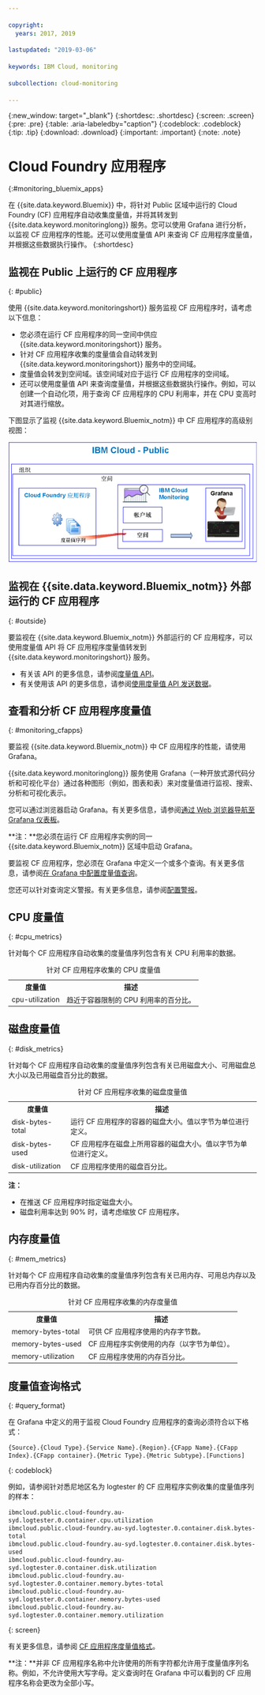 ```yaml
---

copyright:
  years: 2017, 2019

lastupdated: "2019-03-06"

keywords: IBM Cloud, monitoring

subcollection: cloud-monitoring

---
```


{:new_window: target="_blank"}
{:shortdesc: .shortdesc}
{:screen: .screen}
{:pre: .pre}
{:table: .aria-labeledby="caption"}
{:codeblock: .codeblock}
{:tip: .tip}
{:download: .download}
{:important: .important}
{:note: .note}


# Cloud Foundry 应用程序
 {:#monitoring_bluemix_apps}

在 {{site.data.keyword.Bluemix}} 中，将针对 Public 区域中运行的 Cloud Foundry (CF) 应用程序自动收集度量值，并将其转发到 {{site.data.keyword.monitoringlong}} 服务。您可以使用 Grafana 进行分析，以监视 CF 应用程序的性能。还可以使用度量值 API 来查询 CF 应用程序度量值，并根据这些数据执行操作。
{:shortdesc}


## 监视在 Public 上运行的 CF 应用程序
{: #public}


使用 {{site.data.keyword.monitoringshort}} 服务监视 CF 应用程序时，请考虑以下信息：

* 您必须在运行 CF 应用程序的同一空间中供应 {{site.data.keyword.monitoringshort}} 服务。
* 针对 CF 应用程序收集的度量值会自动转发到 {{site.data.keyword.monitoringshort}} 服务中的空间域。 
* 度量值会转发到空间域。该空间域对应于运行 CF 应用程序的空间域。 
* 还可以使用度量值 API 来查询度量值，并根据这些数据执行操作。例如，可以创建一个自动化项，用于查询 CF 应用程序的 CPU 利用率，并在 CPU 变高时对其进行缩放。

下图显示了监视 {{site.data.keyword.Bluemix_notm}} 中 CF 应用程序的高级别视图：

![监视 {{site.data.keyword.Bluemix_notm}} 中 CF 应用程序的高级别视图](images/cfapp_metrics_ov.png "监视 {{site.data.keyword.Bluemix_notm}} 中 CF 应用程序的高级别视图")

## 监视在 {{site.data.keyword.Bluemix_notm}} 外部运行的 CF 应用程序
{: #outside}

要监视在 {{site.data.keyword.Bluemix_notm}} 外部运行的 CF 应用程序，可以使用度量值 API 将 CF 应用程序度量值转发到 {{site.data.keyword.monitoringshort}} 服务。

* 有关该 API 的更多信息，请参阅[度量值 API](https://console.bluemix.net/apidocs/927-ibm-cloud-monitoring-metrics-api?&language=node#introduction)。
* 有关使用该 API 的更多信息，请参阅[使用度量值 API 发送数据](/docs/services/cloud-monitoring/send-metrics/send_data_api.html#send_data_api)。




## 查看和分析 CF 应用程序度量值
{: #monitoring_cfapps}

要监视 {{site.data.keyword.Bluemix_notm}} 中 CF 应用程序的性能，请使用 Grafana。 

{{site.data.keyword.monitoringlong}} 服务使用 Grafana（一种开放式源代码分析和可视化平台）通过各种图形（例如，图表和表）来对度量值进行监视、搜索、分析和可视化表示。

您可以通过浏览器启动 Grafana。有关更多信息，请参阅[通过 Web 浏览器导航至 Grafana 仪表板](/docs/services/cloud-monitoring/grafana/navigating_grafana.html#launch_grafana_from_browser)。

**注：**您必须在运行 CF 应用程序实例的同一 {{site.data.keyword.Bluemix_notm}} 区域中启动 Grafana。


要监视 CF 应用程序，您必须在 Grafana 中定义一个或多个查询。有关更多信息，请参阅[在 Grafana 中配置度量值查询](/docs/services/cloud-monitoring/grafana/define_query.html#define_query)。 

您还可以针对查询定义警报。有关更多信息，请参阅[配置警报](/docs/services/cloud-monitoring/config_alerts_ov.html#config_alerts_ov)。



## CPU 度量值
{: #cpu_metrics}

针对每个 CF 应用程序自动收集的度量值序列包含有关 CPU 利用率的数据。


<table>
  <caption>针对 CF 应用程序收集的 CPU 度量值</caption>
  <tr>
    <th>度量值</th>
    <th>描述</th>
  </tr>
  <tr>
    <td>cpu-utilization</td>
    <td>趋近于容器限制的 CPU 利用率的百分比。</td>
  </tr>
</table>


## 磁盘度量值
{: #disk_metrics}

针对每个 CF 应用程序自动收集的度量值序列包含有关已用磁盘大小、可用磁盘总大小以及已用磁盘百分比的数据。


<table>
  <caption>针对 CF 应用程序收集的磁盘度量值</caption>
  <tr>
    <th>度量值</th>
    <th>描述</th>
  </tr>
  <tr>
    <td>disk-bytes-total</td>
    <td>运行 CF 应用程序的容器的磁盘大小。值以字节为单位进行定义。</td>
  </tr>
  <tr>
    <td>disk-bytes-used</td>
    <td>CF 应用程序在磁盘上所用容器的磁盘大小。值以字节为单位进行定义。</td>
  </tr>
  <tr>
    <td>disk-utilization</td>
    <td>CF 应用程序使用的磁盘百分比。</td>
  </tr>
</table>

**注：** 

* 在推送 CF 应用程序时指定磁盘大小。
* 磁盘利用率达到 90% 时，请考虑缩放 CF 应用程序。

## 内存度量值
{: #mem_metrics}

针对每个 CF 应用程序自动收集的度量值序列包含有关已用内存、可用总内存以及已用内存百分比的数据。

<table>
  <caption>针对 CF 应用程序收集的内存度量值</caption>
  <tr>
    <th>度量值</th>
    <th>描述</th>
  </tr>
  <tr>
    <td>memory-bytes-total</td>
    <td>可供 CF 应用程序使用的内存字节数。</td>
  </tr>
  <tr>
    <td>memory-bytes-used</td>
    <td>CF 应用程序实例使用的内存（以字节为单位）。</td>
  </tr>
  <tr>
    <td>memory-utilization</td>
    <td>CF 应用程序使用的内存百分比。</td>
  </tr>
</table>


## 度量值查询格式
{: #query_format}


在 Grafana 中定义的用于监视 Cloud Foundry 应用程序的查询必须符合以下格式： 

```
{Source}.{Cloud Type}.{Service Name}.{Region}.{CFapp Name}.{CFapp Index}.{CFapp container}.{Metric Type}.{Metric Subtype}.[Functions]
```
{: codeblock}

例如，请参阅针对悉尼地区名为 logtester 的 CF 应用程序实例收集的度量值序列的样本：

```
ibmcloud.public.cloud-foundry.au-syd.logtester.0.container.cpu.utilization
ibmcloud.public.cloud-foundry.au-syd.logtester.0.container.disk.bytes-total
ibmcloud.public.cloud-foundry.au-syd.logtester.0.container.disk.bytes-used
ibmcloud.public.cloud-foundry.au-syd.logtester.0.container.disk.utilization
ibmcloud.public.cloud-foundry.au-syd.logtester.0.container.memory.bytes-total
ibmcloud.public.cloud-foundry.au-syd.logtester.0.container.memory.bytes-used
ibmcloud.public.cloud-foundry.au-syd.logtester.0.container.memory.utilization
```
{: screen}

有关更多信息，请参阅 [CF 应用程序度量值格式](/docs/services/cloud-monitoring/reference/cfapps_metrics_format.html#cfapps_metrics_format)。

**注：**并非 CF 应用程序名称中允许使用的所有字符都允许用于度量值序列名称。例如，不允许使用大写字母。定义查询时在 Grafana 中可以看到的 CF 应用程序名称会更改为全部小写。





